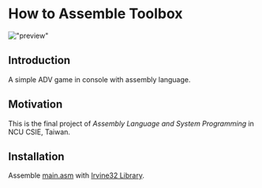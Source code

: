 # How to Assemble Toolbox

!["preview"](https://i.imgur.com/3gd5T7J.png)

## Introduction

A simple ADV game in console with assembly language.

## Motivation

This is the final project of *Assembly Language and System Programming* in NCU CSIE, Taiwan.

## Installation

Assemble [main.asm](main.asm) with [Irvine32 Library](http://kipirvine.com/asm/gettingStartedVS2017/index.htm#tutorial32).

